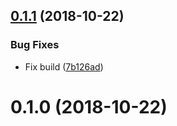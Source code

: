 <a name="0.1.1"></a>
## [0.1.1](https://github.com/diegohaz/styled-selector/compare/v0.1.0...v0.1.1) (2018-10-22)


### Bug Fixes

* Fix build ([7b126ad](https://github.com/diegohaz/styled-selector/commit/7b126ad))



<a name="0.1.0"></a>
# 0.1.0 (2018-10-22)




